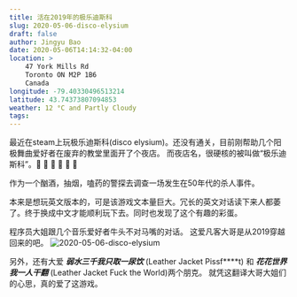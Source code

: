 ```yaml
---
title: 活在2019年的极乐迪斯科
slug: 2020-05-06-disco-elysium
draft: false
author: Jingyu Bao
date: 2020-05-06T14:14:32-04:00
location: >
    47 York Mills Rd
    Toronto ON M2P 1B6
    Canada
longitude: -79.40330496513214
latitude: 43.74373807094853
weather: 12 °C and Partly Cloudy
tags:
---
```


最近在steam上玩极乐迪斯科(disco elysium)。还没有通关，目前刚帮助几个阳极舞曲爱好者在废弃的教堂里面开了个夜店。
而夜店名，很硬核的被叫做“极乐迪斯科”。:dancer: :dancers: :dancer: :dancers: :dancer: :dancers:

作为一个酗酒，抽烟，嗑药的警探去调查一场发生在50年代的杀人事件。

本来是想玩英文版本的，可是该游戏文本量巨大。冗长的英文对话读下来人都萎了。终于换成中文才能顺利玩下去。同时也发现了这个有趣的彩蛋。

程序员大姐跟几个音乐爱好者牛头不对马嘴的对话。
这爱凡客大哥是从2019穿越回来的吧。
![2020-05-06-disco-elysium](https://user-images.githubusercontent.com/2069165/81214334-b5299b00-8fa5-11ea-91aa-307b031b2aa5.jpg)



另外，还有大爱
**_弱水三千我只取一尿饮_**
(Leather Jacket Pissf\*\*\*\*t)
和
**_花花世界我一人干翻_**
(Leather Jacket Fuck the World)两个朋克。
就凭这翻译大哥大姐们的心思，真的爱了这游戏。
